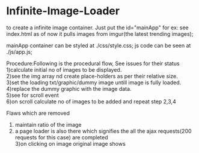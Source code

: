 # Infinite-Image-Loader

to create a infinite image container.
Just put the id="mainApp" for ex: see index.html
as of now it pulls images from imgur(the latest trending images);

mainApp container can be styled at ./css/style.css;
js code can be seen at ./js/app.js;

Procedure:Following is the procedural flow, See issues for their status <br>
1)calculate initial no of images to be displayed. <br>
2)see the img array nd create place-holders as per their relative size. <br>
3)set the loading txt/graphic/dummy image untill image is fully loaded. <br>
4)replace the dummy graphic with the image data. <br>
5)see for scroll event <br>
6)on scroll calculate no of images to be added and repeat step 2,3,4 <br>

Flaws which are removed <br>
1) maintain ratio of the image <br>
2) a page loader is also there which signifies the all the ajax requests(200 requests for this case) are completed <br>
3)on clicking on image original image shows <br>